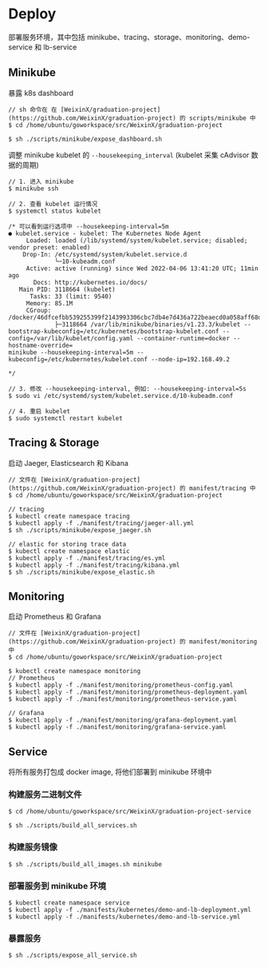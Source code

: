 # Deploy

部署服务环境，其中包括 minikube、tracing、storage、monitoring、demo-service 和 lb-service

## Minikube

暴露 k8s dashboard

```shell
// sh 命令在 在 [WeixinX/graduation-project](https://github.com/WeixinX/graduation-project) 的 scripts/minikube 中
$ cd /home/ubuntu/goworkspace/src/WeixinX/graduation-project

$ sh ./scripts/minikube/expose_dashboard.sh
```

调整 minikube kubelet 的 `--housekeeping_interval` (kubelet 采集 cAdvisor 数据的周期)

```shell
// 1. 进入 minikube
$ minikube ssh

// 2. 查看 kubelet 运行情况
$ systemctl status kubelet

/* 可以看到运行选项中 --housekeeping-interval=5m
● kubelet.service - kubelet: The Kubernetes Node Agent
     Loaded: loaded (/lib/systemd/system/kubelet.service; disabled; vendor preset: enabled)
    Drop-In: /etc/systemd/system/kubelet.service.d
             └─10-kubeadm.conf
     Active: active (running) since Wed 2022-04-06 13:41:20 UTC; 11min ago
       Docs: http://kubernetes.io/docs/
   Main PID: 3118664 (kubelet)
      Tasks: 33 (limit: 9540)
     Memory: 85.1M
     CGroup: /docker/46dfcefbb539255399f2143993306cbc7db4e7d436a722beaecd0a058aff68d5/system.slice/kubelet.service
             ├─3118664 /var/lib/minikube/binaries/v1.23.3/kubelet --bootstrap-kubeconfig=/etc/kubernetes/bootstrap-kubelet.conf --config=/var/lib/kubelet/config.yaml --container-runtime=docker --hostname-override=
minikube --housekeeping-interval=5m --kubeconfig=/etc/kubernetes/kubelet.conf --node-ip=192.168.49.2

*/

// 3. 修改 --housekeeping-interval, 例如: --housekeeping-interval=5s
$ sudo vi /etc/systemd/system/kubelet.service.d/10-kubeadm.conf

// 4. 重启 kubelet
$ sudo systemctl restart kubelet
```

## Tracing & Storage

启动 Jaeger, Elasticsearch 和 Kibana

```shell
// 文件在 [WeixinX/graduation-project](https://github.com/WeixinX/graduation-project) 的 manifest/tracing 中
$ cd /home/ubuntu/goworkspace/src/WeixinX/graduation-project

// tracing
$ kubectl create namespace tracing
$ kubectl apply -f ./manifest/tracing/jaeger-all.yml
$ sh ./scripts/minikube/expose_jaeger.sh

// elastic for storing trace data
$ kubectl create namespace elastic
$ kubectl apply -f ./manifest/tracing/es.yml
$ kubectl apply -f ./manifest/tracing/kibana.yml
$ sh ./scripts/minikube/expose_elastic.sh
```

## Monitoring

启动 Prometheus 和 Grafana

```shell
// 文件在 [WeixinX/graduation-project](https://github.com/WeixinX/graduation-project) 的 manifest/monitoring 中
$ cd /home/ubuntu/goworkspace/src/WeixinX/graduation-project

$ kubectl create namespace monitoring
// Prometheus
$ kubectl apply -f ./manifest/monitoring/prometheus-config.yaml
$ kubectl apply -f ./manifest/monitoring/prometheus-deployment.yaml
$ kubectl apply -f ./manifest/monitoring/prometheus-service.yaml

// Grafana
$ kubectl apply -f ./manifest/monitoring/grafana-deployment.yaml
$ kubectl apply -f ./manifest/monitoring/grafana-service.yaml
```

## Service

将所有服务打包成 docker image, 将他们部署到 minikube 环境中

### 构建服务二进制文件

```shell
$ cd /home/ubuntu/goworkspace/src/WeixinX/graduation-project-service

$ sh ./scripts/build_all_services.sh
```

### 构建服务镜像

```shell
$ sh ./scripts/build_all_images.sh minikube
```

### 部署服务到 minikube 环境

```shell
$ kubectl create namespace service
$ kubectl apply -f ./manifests/kubernetes/demo-and-lb-deployment.yml
$ kubectl apply -f ./manifests/kubernetes/demo-and-lb-service.yml
```

### 暴露服务

```shell
$ sh ./scripts/expose_all_service.sh
```
